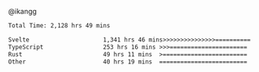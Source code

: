@ikangg
<!--START_SECTION:waka-->

```txt
Total Time: 2,128 hrs 49 mins

Svelte                     1,341 hrs 46 mins>>>>>>>>>>>>>>>==========   61.86 %
TypeScript                 253 hrs 16 mins >>>======================   11.68 %
Rust                       49 hrs 11 mins  >========================   02.27 %
Other                      40 hrs 19 mins  =========================   01.86 %
```

<!--END_SECTION:waka-->
